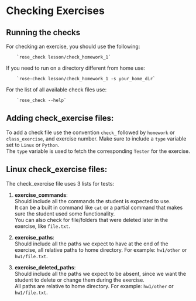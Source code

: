# Checking Exercises

## Running the checks

For checking an exercise, you should use the following:  

        `rose_check lesson/check_homework_1`

If you need to run on a directory different from home use:

        `rose-check lesson/check_homework_1 -s your_home_dir`

For the list of all available check files use:

        `rose_check --help`


## Adding check_exercise files:

To add a check file use the convention `check_` followed by `homework` or `class_exercise`, and exercise number.
Make sure to include a `type` variable set to `Linux` or `Python`.  
The `type` variable is used to fetch the corresponding `Tester` for the exercise.

## Linux check_exercise files:

The check_exercise file uses 3 lists for tests:
1. **exercise_commands**:  
   Should include all the commands the student is expected to use.  
   It can be a built in command like `cat` or a partial command that makes sure the student used some functionality.  
   You can also check for file/folders that were deleted later in the exercise, like `file.txt`.

2. **exercise_paths**:  
   Should include all the paths we expect to have at the end of the exercise, all relative paths to home directory.
   For example: `hw1/other` or `hw1/file.txt`.
   
3. **exercise_deleted_paths**:  
   Should include all the paths we expect to be absent, since we want the student to delete or change them during the exercise.  
   All paths are relative to home directory.
   For example: `hw1/other` or `hw1/file.txt`.
